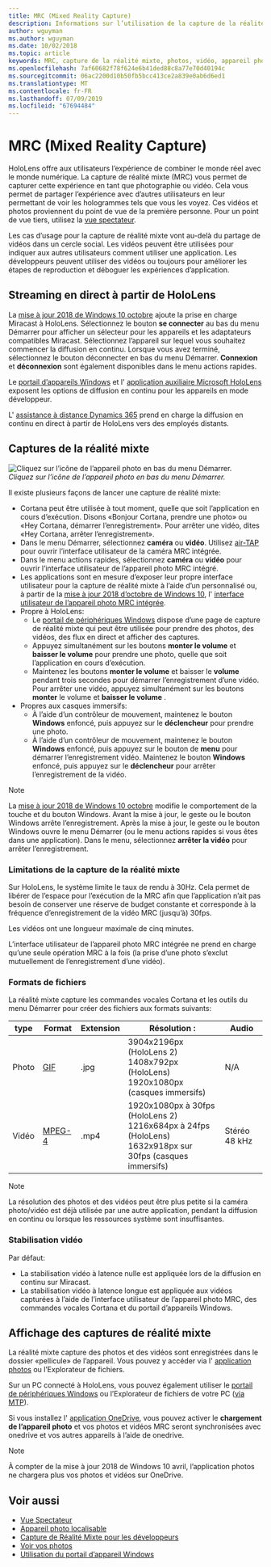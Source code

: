```yaml
---
title: MRC (Mixed Reality Capture)
description: Informations sur l’utilisation de la capture de la réalité mixte.
author: wguyman
ms.author: wguyman
ms.date: 10/02/2018
ms.topic: article
keywords: MRC, capture de la réalité mixte, photos, vidéo, appareil photo, capture, utilisation, flux, diffusion en continu, démo
ms.openlocfilehash: 7af60682f78f624e6b41ded88c8a77e70d40194c
ms.sourcegitcommit: 06ac2200d10b50fb5bcc413ce2a839e0ab6d6ed1
ms.translationtype: MT
ms.contentlocale: fr-FR
ms.lasthandoff: 07/09/2019
ms.locfileid: "67694484"
---
```

# <a name="mixed-reality-capture"></a>MRC (Mixed Reality Capture)

HoloLens offre aux utilisateurs l’expérience de combiner le monde réel avec le monde numérique. La capture de réalité mixte (MRC) vous permet de capturer cette expérience en tant que photographie ou vidéo. Cela vous permet de partager l’expérience avec d’autres utilisateurs en leur permettant de voir les hologrammes tels que vous les voyez. Ces vidéos et photos proviennent du point de vue de la première personne. Pour un point de vue tiers, utilisez la [vue spectateur](spectator-view.md).

Les cas d’usage pour la capture de réalité mixte vont au-delà du partage de vidéos dans un cercle social. Les vidéos peuvent être utilisées pour indiquer aux autres utilisateurs comment utiliser une application. Les développeurs peuvent utiliser des vidéos ou toujours pour améliorer les étapes de reproduction et déboguer les expériences d’application.

## <a name="live-streaming-from-hololens"></a>Streaming en direct à partir de HoloLens

La [mise à jour 2018 de Windows 10 octobre](release-notes-october-2018.md) ajoute la prise en charge Miracast à HoloLens. Sélectionnez le bouton **se connecter** au bas du menu Démarrer pour afficher un sélecteur pour les appareils et les adaptateurs compatibles Miracast. Sélectionnez l’appareil sur lequel vous souhaitez commencer la diffusion en continu. Lorsque vous avez terminé,  sélectionnez le bouton déconnecter en bas du menu Démarrer.  **Connexion** et **déconnexion** sont également disponibles dans le menu actions rapides.

Le [portail d’appareils Windows](using-the-windows-device-portal.md) et l' [application auxiliaire Microsoft HoloLens](https://www.microsoft.com/store/productId/9NBLGGH4QWNX) exposent les options de diffusion en continu pour les appareils en mode développeur.

L' [assistance à distance Dynamics 365](https://dynamics.microsoft.com/en-us/mixed-reality/remote-assist) prend en charge la diffusion en continu en direct à partir de HoloLens vers des employés distants.

## <a name="taking-mixed-reality-captures"></a>Captures de la réalité mixte

![Cliquez sur l’icône de l’appareil photo en bas du menu Démarrer.](images/cameraiconinpins-300px.png)<br>
*Cliquez sur l’icône de l’appareil photo en bas du menu Démarrer.*

Il existe plusieurs façons de lancer une capture de réalité mixte:
* Cortana peut être utilisée à tout moment, quelle que soit l’application en cours d’exécution. Disons «Bonjour Cortana, prendre une photo» ou «Hey Cortana, démarrer l’enregistrement». Pour arrêter une vidéo, dites «Hey Cortana, arrêter l’enregistrement».
* Dans le menu Démarrer, sélectionnez **caméra** ou **vidéo**. Utilisez [air-TAP](gestures.md#air-tap) pour ouvrir l’interface utilisateur de la caméra MRC intégrée.
* Dans le menu actions rapides, sélectionnez **caméra** ou **vidéo** pour ouvrir l’interface utilisateur de l’appareil photo MRC intégré.
* Les applications sont en mesure d’exposer leur propre interface utilisateur pour la capture de réalité mixte à l’aide d’un personnalisé ou, à partir de la [mise à jour 2018 d’octobre de Windows 10](release-notes-october-2018.md), l' [interface utilisateur de l’appareil photo MRC intégrée](mixed-reality-capture-for-developers.md).
* Propre à HoloLens: 
    * Le [portail de périphériques Windows](using-the-windows-device-portal.md) dispose d’une page de capture de réalité mixte qui peut être utilisée pour prendre des photos, des vidéos, des flux en direct et afficher des captures.
    * Appuyez simultanément sur les boutons **monter le volume** et **baisser le volume** pour prendre une photo, quelle que soit l’application en cours d’exécution.
    * Maintenez les boutons **monter le volume** et baisser le **volume** pendant trois secondes pour démarrer l’enregistrement d’une vidéo. Pour arrêter une vidéo, appuyez simultanément sur les boutons **monter** le volume et **baisser le volume** .
* Propres aux casques immersifs: 
    * À l’aide d’un contrôleur de mouvement, maintenez le bouton **Windows** enfoncé, puis appuyez sur le **déclencheur** pour prendre une photo. 
    * À l’aide d’un contrôleur de mouvement, maintenez le bouton **Windows** enfoncé, puis appuyez sur le bouton de **menu** pour démarrer l’enregistrement vidéo. Maintenez le bouton **Windows** enfoncé, puis appuyez sur le **déclencheur** pour arrêter l’enregistrement de la vidéo.
    
>[!NOTE]
>La [mise à jour 2018 de Windows 10 octobre](release-notes-october-2018.md) modifie le comportement de la touche et du bouton Windows. Avant la mise à jour, le geste ou le bouton Windows arrête l’enregistrement. Après la mise à jour, le geste ou le bouton Windows ouvre le menu Démarrer (ou le menu actions rapides si vous êtes dans une application). Dans le menu, sélectionnez **arrêter la vidéo** pour arrêter l’enregistrement.

### <a name="limitations-of-mixed-reality-capture"></a>Limitations de la capture de la réalité mixte

Sur HoloLens, le système limite le taux de rendu à 30Hz. Cela permet de libérer de l’espace pour l’exécution de la MRC afin que l’application n’ait pas besoin de conserver une réserve de budget constante et corresponde à la fréquence d’enregistrement de la vidéo MRC (jusqu’à) 30fps.

Les vidéos ont une longueur maximale de cinq minutes.

L’interface utilisateur de l’appareil photo MRC intégrée ne prend en charge qu’une seule opération MRC à la fois (la prise d’une photo s’exclut mutuellement de l’enregistrement d’une vidéo).

### <a name="file-formats"></a>Formats de fichiers

La réalité mixte capture les commandes vocales Cortana et les outils du menu Démarrer pour créer des fichiers aux formats suivants:

|  type  |  Format  |  Extension  |  Résolution :  |  Audio | 
|----------|----------|----------|----------|----------|
|  Photo  |  [GIF](https://en.wikipedia.org/wiki/JPEG)  |  .jpg  |  3904x2196px (HoloLens 2)<br> 1408x792px (HoloLens)<br> 1920x1080px (casques immersifs) |  N/A | 
|  Vidéo  |  [MPEG-4](https://en.wikipedia.org/wiki/MPEG-4)  |  .mp4  |  1920x1080px à 30fps (HoloLens 2)<br> 1216x684px à 24fps (HoloLens)<br> 1632x918px sur 30fps (casques immersifs) |  Stéréo 48 kHz | 

>[!NOTE]
>La résolution des photos et des vidéos peut être plus petite si la caméra photo/vidéo est déjà utilisée par une autre application, pendant la diffusion en continu ou lorsque les ressources système sont insuffisantes.

### <a name="video-stabilization"></a>Stabilisation vidéo

Par défaut:
* La stabilisation vidéo à latence nulle est appliquée lors de la diffusion en continu sur Miracast.
* La stabilisation vidéo à latence longue est appliquée aux vidéos capturées à l’aide de l’interface utilisateur de l’appareil photo MRC, des commandes vocales Cortana et du portail d’appareils Windows.

## <a name="viewing-mixed-reality-captures"></a>Affichage des captures de réalité mixte

La réalité mixte capture des photos et des vidéos sont enregistrées dans le dossier «pellicule» de l’appareil. Vous pouvez y accéder via l' [application photos](see-your-photos.md#photos-app) ou l’Explorateur de fichiers.

Sur un PC connecté à HoloLens, vous pouvez également utiliser le [portail de périphériques Windows](using-the-windows-device-portal.md#mixed-reality-capture) ou l’Explorateur de fichiers de votre PC ([via MTP](release-notes-april-2018.md#new-features-for-hololens)).

Si vous installez l' [application OneDrive](https://www.microsoft.com/p/onedrive/9wzdncrfj1p3), vous pouvez activer le **chargement de l’appareil photo** et vos photos et vidéos MRC seront synchronisées avec onedrive et vos autres appareils à l’aide de onedrive.

>[!NOTE]
>À compter de la mise à jour 2018 de Windows 10 avril, l’application photos ne chargera plus vos photos et vidéos sur OneDrive.

## <a name="see-also"></a>Voir aussi
* [Vue Spectateur](spectator-view.md)
* [Appareil photo localisable](locatable-camera.md)
* [Capture de Réalité Mixte pour les développeurs](mixed-reality-capture-for-developers.md)
* [Voir vos photos](see-your-photos.md)
* [Utilisation du portail d’appareil Windows](using-the-windows-device-portal.md)
